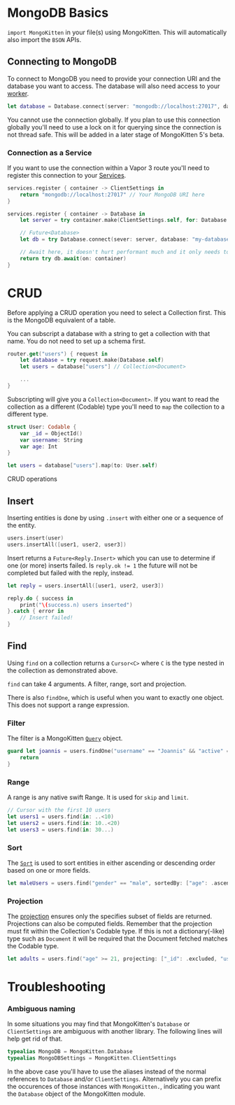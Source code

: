 # MongoDB Basics

`import MongoKitten` in your file(s) using MongoKitten. This will automatically also import the `BSON` APIs.

## Connecting to MongoDB

To connect to MongoDB you need to provide your connection URI and the database you want to access.
The database will also need access to your [worker](../../async/eventloop.md).

```swift
let database = Database.connect(server: "mongodb://localhost:27017", database: "test-db", worker: worker) // Future<Database>
```

You cannot use the connection globally. If you plan to use this connection globally you'll need to use a lock on it for querying since the connection is not thread safe. This will be added in a later stage of MongoKitten 5's beta.

### Connection as a Service

If you want to use the connection within a Vapor 3 route you'll need to register this connection to your [Services](../../concepts/services.md).

```swift
services.register { container -> ClientSettings in
    return "mongodb://localhost:27017" // Your MongoDB URI here
}

services.register { container -> Database in
    let server = try container.make(ClientSettings.self, for: Database.self)

    // Future<Database>
    let db = try Database.connect(sever: server, database: "my-database", worker: container)

    // Await here, it doesn't hurt performant much and it only needs to wait once per worker
    return try db.await(on: container)
}
```

# CRUD

Before applying a CRUD operation you need to select a Collection first. This is the MongoDB equivalent of a table.

You can subscript a database with a string to get a collection with that name. You do not need to set up a schema first.

```swift
router.get("users") { request in
    let database = try request.make(Database.self)
    let users = database["users"] // Collection<Document>

    ...
}
```

Subscripting will give you a `Collection<Document>`. If you want to read the collection as a different (Codable) type you'll need to `map` the collection to a different type.

```swift
struct User: Codable {
    var _id = ObjectId()
    var username: String
    var age: Int
}

let users = database["users"].map(to: User.self)
```

CRUD operations

## Insert

Inserting entities is done by using `.insert` with either one or a sequence of the entity.

```swift
users.insert(user)
users.insertAll([user1, user2, user3])
```

Insert returns a `Future<Reply.Insert>` which you can use to determine if one (or more) inserts failed. Is `reply.ok != 1` the future will not be completed but failed with the reply, instead.

```swift
let reply = users.insertAll([user1, user2, user3])

reply.do { success in
    print("\(success.n) users inserted")
}.catch { error in
    // Insert failed!
}
```

## Find

Using `find` on a collection returns a `Cursor<C>` where `C` is the type nested in the collection as demonstrated above.

`find` can take 4 arguments. A filter, range, sort and projection.

There is also `findOne`, which is useful when you want to exactly one object. This does not support a range expression.

### Filter

The filter is a MongoKitten [`Query`](query.md) object.

```swift
guard let joannis = users.findOne("username" == "Joannis" && "active" == true) else {
    return
}
```

### Range

A range is any native swift Range. It is used for `skip` and `limit`.

```swift
// Cursor with the first 10 users
let users1 = users.find(in: ..<10)
let users2 = users.find(in: 10..<20)
let users3 = users.find(in: 30...)
```

### Sort

The [`Sort`](sort.md) is used to sort entities in either ascending or descending order based on one or more fields.

```swift
let maleUsers = users.find("gender" == "male", sortedBy: ["age": .ascending])
```

### Projection

The [projection](projection.md) ensures only the specifies subset of fields are returned. Projections can also be computed fields. Remember that the projection must fit within the Collection's Codable type. If this is not a dictionary(-like) type such as `Document` it will be required that the Document fetched matches the Codable type.

```swift
let adults = users.find("age" >= 21, projecting: ["_id": .excluded, "username": .included])
```

# Troubleshooting

### Ambiguous naming

In some situations you may find that MongoKitten's `Database` or `ClientSettings` are ambiguous with another library. The following lines will help get rid of that.

```swift
typealias MongoDB = MongoKitten.Database
typealias MongoDBSettings = MongoKitten.ClientSettings
```

In the above case you'll have to use the aliases instead of the normal references to `Database` and/or `ClientSettings`. Alternatively you can prefix the occurences of those instances with `MongoKitten.`, indicating you want the `Database` object of the MongoKitten module.
